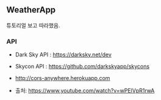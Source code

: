 ## WeatherApp

튜토리얼 보고 따라했음.

### API
* Dark Sky API : https://darksky.net/dev
* Skycon API : https://github.com/darkskyapp/skycons
* http://cors-anywhere.herokuapp.com

* 출처: https://www.youtube.com/watch?v=wPElVpR1rwA
